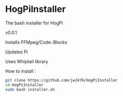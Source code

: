 # HogPiInstaller
The bash installer for HogPi

v0.0.1

Installs FFMpeg/Code::Blocks

Updates Pi

Uses Whiptail library



How to install :

```sh
git clone https://github.com/jw2476/HogPiInstaller
cd HogPiInstaller
sudo bash installer.sh
```
